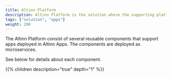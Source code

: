 ```yaml
---
title: Altinn Platform
description: Altinn Platform is the solution where the supporting platform functionality resides.
tags: ["solution", "apps"]
weight: 200
---
```

The Altinn Platform consist of several reusable components that support apps deployed in Altinn Apps.
The components are deployed as microservices.

See below for details about each component.

{{% children description="true" depth="1" %}}
